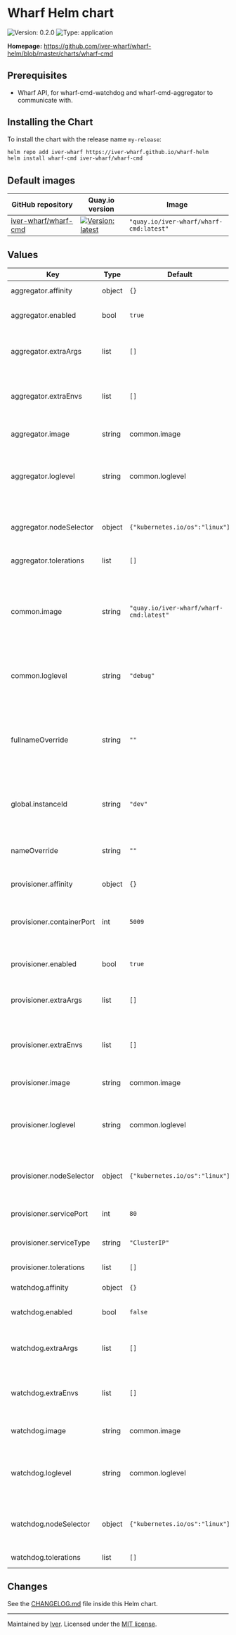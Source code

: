 # Wharf Helm chart

![Version: 0.2.0](https://img.shields.io/badge/Version-0.2.0-informational?style=flat-square)
![Type: application](https://img.shields.io/badge/Type-application-informational?style=flat-square)

**Homepage:** <https://github.com/iver-wharf/wharf-helm/blob/master/charts/wharf-cmd>

## Prerequisites

- Wharf API, for wharf-cmd-watchdog and wharf-cmd-aggregator to
  communicate with.

## Installing the Chart

To install the chart with the release name `my-release`:

```sh
helm repo add iver-wharf https://iver-wharf.github.io/wharf-helm
helm install wharf-cmd iver-wharf/wharf-cmd
```

## Default images

| GitHub repository | Quay.io version | Image
| ----------------- | --------------- | -----
| [iver-wharf/wharf-cmd](https://github.com/iver-wharf/wharf-cmd) | [![Version: latest](https://img.shields.io/badge/Version-latest-informational?style=flat-square)](https://quay.io/repository/iver-wharf/wharf-cmd) |`"quay.io/iver-wharf/wharf-cmd:latest"`

## Values

| Key | Type | Default | Description |
|-----|------|---------|-------------|
| aggregator.affinity | object | `{}` | [Read more (kubernetes.io/docs)](https://kubernetes.io/docs/concepts/scheduling-eviction/assign-pod-node/#affinity-and-anti-affinity) |
| aggregator.enabled | bool | `true` | Enable the wharf-cmd-aggregator component. |
| aggregator.extraArgs | list | `[]` | (string[]) Arguments to add to the container. E.g `[ "--another-arg", "value" ]` |
| aggregator.extraEnvs | list | `[]` | Environment variables to add to the container. [Read more (kubernetes.io)](https://kubernetes.io/docs/tasks/inject-data-application/define-environment-variable-container/) |
| aggregator.image | string | common.image | Docker image of wharf-cmd-provisioner. |
| aggregator.loglevel | string | common.loglevel | Logging level for wharf-cmd-provisioner. Possible values: `debug`, `info`, `warn`, `error`, and `panic`. |
| aggregator.nodeSelector | object | `{"kubernetes.io/os":"linux"}` | Selects which node to run on, based on node labels. [Read more (kubernetes.io/docs)](https://kubernetes.io/docs/tasks/configure-pod-container/assign-pods-nodes/) |
| aggregator.tolerations | list | `[]` | [Read more (kubernetes.io/docs)](https://kubernetes.io/docs/concepts/scheduling-eviction/taint-and-toleration/) |
| common.image | string | `"quay.io/iver-wharf/wharf-cmd:latest"` | Default Docker image for all components. The same image can be used for all wharf-cmd components as it uses the same binary to perform the different tasks. |
| common.loglevel | string | `"debug"` | Default logging level for all components. Possible values: `debug`, `info`, `warn`, `error`, and `panic`. |
| fullnameOverride | string | `""` | String to fully override the pod and service names. If set, deployments, services, ingresses, *etc*, will use this name, and `nameOverride` will be ignored. |
| global.instanceId | string | `"dev"` | Used by Wharf to differentiate between installations in the same namespace. |
| nameOverride | string | `""` | String to partially override the pod and service names. Will maintain the release name. |
| provisioner.affinity | object | `{}` | [Read more (kubernetes.io/docs)](https://kubernetes.io/docs/concepts/scheduling-eviction/assign-pod-node/#affinity-and-anti-affinity) |
| provisioner.containerPort | int | `5009` | Container port. This needs to correlate to the port that the application listens on. [Read more (kubernetes.io/docs)](https://kubernetes.io/docs/concepts/services-networking/service/#defining-a-service) |
| provisioner.enabled | bool | `true` | Enable the wharf-cmd-provisioner component. |
| provisioner.extraArgs | list | `[]` | (string[]) Arguments to add to the container. E.g `[ "--another-arg", "value" ]` |
| provisioner.extraEnvs | list | `[]` | Environment variables to add to the container. [Read more (kubernetes.io)](https://kubernetes.io/docs/tasks/inject-data-application/define-environment-variable-container/) |
| provisioner.image | string | common.image | Docker image of wharf-cmd-provisioner. |
| provisioner.loglevel | string | common.loglevel | Logging level for wharf-cmd-provisioner. Possible values: `debug`, `info`, `warn`, `error`, and `panic`. |
| provisioner.nodeSelector | object | `{"kubernetes.io/os":"linux"}` | Selects which node to run on, based on node labels. [Read more (kubernetes.io/docs)](https://kubernetes.io/docs/tasks/configure-pod-container/assign-pods-nodes/) |
| provisioner.servicePort | int | `80` | Service port. [Read more (kubernetes.io/docs)](https://kubernetes.io/docs/concepts/services-networking/service/#defining-a-service) |
| provisioner.serviceType | string | `"ClusterIP"` | Service type. [Read more (kubernetes.io/docs)](https://kubernetes.io/docs/concepts/services-networking/service/#publishing-services-service-types) |
| provisioner.tolerations | list | `[]` | [Read more (kubernetes.io/docs)](https://kubernetes.io/docs/concepts/scheduling-eviction/taint-and-toleration/) |
| watchdog.affinity | object | `{}` | [Read more (kubernetes.io/docs)](https://kubernetes.io/docs/concepts/scheduling-eviction/assign-pod-node/#affinity-and-anti-affinity) |
| watchdog.enabled | bool | `false` | Enable the wharf-cmd-watchdog component. |
| watchdog.extraArgs | list | `[]` | (string[]) Arguments to add to the container. E.g `[ "--another-arg", "value" ]` |
| watchdog.extraEnvs | list | `[]` | Environment variables to add to the container. [Read more (kubernetes.io)](https://kubernetes.io/docs/tasks/inject-data-application/define-environment-variable-container/) |
| watchdog.image | string | common.image | Docker image of wharf-cmd-provisioner. |
| watchdog.loglevel | string | common.loglevel | Logging level for wharf-cmd-provisioner. Possible values: `debug`, `info`, `warn`, `error`, and `panic`. |
| watchdog.nodeSelector | object | `{"kubernetes.io/os":"linux"}` | Selects which node to run on, based on node labels. [Read more (kubernetes.io/docs)](https://kubernetes.io/docs/tasks/configure-pod-container/assign-pods-nodes/) |
| watchdog.tolerations | list | `[]` | [Read more (kubernetes.io/docs)](https://kubernetes.io/docs/concepts/scheduling-eviction/taint-and-toleration/) |

## Changes

See the [CHANGELOG.md](./CHANGELOG.md) file inside this Helm chart.

---

Maintained by [Iver](https://www.iver.com/en).
Licensed under the [MIT license](https://github.com/iver-wharf/wharf-helm/blob/master/LICENSE).
